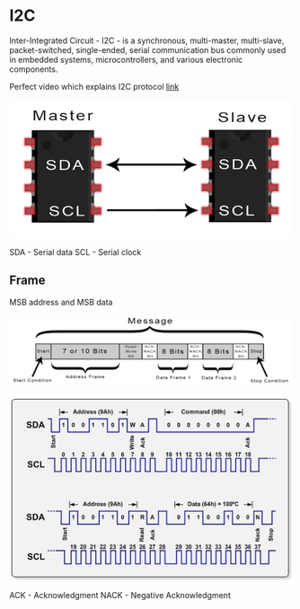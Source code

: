 # I2C
Inter-Integrated Circuit - I2C - is a synchronous, multi-master, multi-slave, packet-switched, single-ended, serial communication bus commonly used in embedded systems, microcontrollers, and various electronic components.

Perfect video which explains I2C protocol [link](https://www.youtube.com/watch?v=CAvawEcxoPU)

![i2c](./assets/i2c.png)

SDA - Serial data
SCL - Serial clock

## Frame
MSB address and MSB data

![i2c frame](./assets/i2c-frame.png)

![i2c frame structure](./assets/i2c-frame-structure.png)

ACK - Acknowledgment
NACK - Negative Acknowledgment